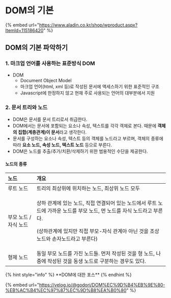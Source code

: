 # DOM의 기본



{% embed url="https://www.aladin.co.kr/shop/wproduct.aspx?ItemId=115186420" %}



## DOM의 기본 파악하기

### 1. 마크업 언어를 사용하는 표준방식 DOM

* DOM
  * Document Object Model
  * 마크업 언어\(html, xml 등\)로 작성된 문서에 액세스하기 위한 표준적인 구조
  * Javascript에 한정하지 않고 현재 주로 사용되는 언어의 대부분에서 지원

### 2. 문서 트리와 노드

* DOM은 문서를 문서 트리로서 취급한다.
* DOM에서는 문서에 포함되는 요소나 속성, 텍스트를 각각 객체로 본다. 때문에 **객체의 집합\(계층관계\)이 문서**라고 생각한다.
* 문서를 구성하는 요소나 속성, 텍스트 등의 객체를 노드라고 부르며, 객체의 종류에 따라 **요소 노드, 속성 노드, 텍스트 노드** 등으로 부른다.
* DOM은 노드를 추출/추가/치환/삭제하기 위한 범용적인 수단을 제공한다.

#### 노드의 종류

<table>
  <thead>
    <tr>
      <th style="text-align:left">&#xB178;&#xB4DC;</th>
      <th style="text-align:left">&#xAC1C;&#xC694;</th>
    </tr>
  </thead>
  <tbody>
    <tr>
      <td style="text-align:left">&#xB8E8;&#xD2B8; &#xB178;&#xB4DC;</td>
      <td style="text-align:left">&#xD2B8;&#xB9AC;&#xC758; &#xCD5C;&#xC0C1;&#xC704;&#xC5D0; &#xC704;&#xCE58;&#xD558;&#xB294;
        &#xB178;&#xB4DC;, &#xCD5C;&#xC0C1;&#xC704; &#xB178;&#xB4DC; &#xBAA8;&#xB450;</td>
    </tr>
    <tr>
      <td style="text-align:left">&#xBD80;&#xBAA8; &#xB178;&#xB4DC; / &#xC790;&#xC2DD; &#xB178;&#xB4DC;</td>
      <td
      style="text-align:left">
        <p>&#xC0C1;&#xD558; &#xAD00;&#xACC4;&#xC5D0; &#xC788;&#xB294; &#xB178;&#xB4DC;,
          &#xC9C1;&#xC811; &#xC5F0;&#xACB0;&#xB418;&#xC5B4; &#xC788;&#xB294; &#xB178;&#xB4DC;&#xC5D0;&#xC11C;
          &#xB8E8;&#xD2B8; &#xB178;&#xB4DC;&#xC5D0; &#xAC00;&#xAE4C;&#xC6B4; &#xB178;&#xB4DC;&#xB97C;
          &#xBD80;&#xBAA8; &#xB178;&#xB4DC;, &#xBA3C; &#xB178;&#xB4DC;&#xB97C; &#xC790;&#xC2DD;
          &#xB178;&#xB4DC;&#xB77C;&#xACE0; &#xBD80;&#xB978;&#xB2E4;.</p>
        <p>(&#xC0C1;&#xD558;&#xAD00;&#xACC4;&#xC5D0; &#xC788;&#xC9C0;&#xB9CC; &#xC9C1;&#xC811;
          &#xBD80;&#xBAA8;-&#xC790;&#xC2DD; &#xAD00;&#xACC4;&#xC544; &#xC544;&#xB2CC;
          &#xAC83;&#xC744; &#xC870;&#xC0C1; &#xB178;&#xB4DC;&#xC640; &#xC190;&#xC790;&#xB178;&#xB4DC;&#xB77C;&#xACE0;
          &#xBD80;&#xB978;&#xB2E4;)</p>
        </td>
    </tr>
    <tr>
      <td style="text-align:left">&#xD615;&#xC81C; &#xB178;&#xB4DC;</td>
      <td style="text-align:left">&#xB3D9;&#xC77C; &#xBD80;&#xBAA8; &#xB178;&#xB4DC;&#xB97C; &#xAC00;&#xC9C4;
        &#xB178;&#xB4DC;&#xB4E4;. &#xBA3C;&#xC800; &#xC791;&#xC131;&#xB41C; &#xAC83;&#xC744;
        &#xD615; &#xB178;&#xB4DC;, &#xB098;&#xC911;&#xC5D0; &#xC791;&#xC131;&#xB41C;
        &#xAC83;&#xC744; &#xB3D9;&#xC0DD; &#xB178;&#xB4DC;&#xB85C; &#xAD6C;&#xBD84;&#xD558;&#xB294;
        &#xACBD;&#xC6B0;&#xB3C4; &#xC788;&#xB2E4;.</td>
    </tr>
  </tbody>
</table>{% hint style="info" %}
**DOM에 대한 포스**
{% endhint %}

{% embed url="https://velog.io/@godori/DOM%EC%9D%B4%EB%9E%80-%EB%AC%B4%EC%97%87%EC%9D%B8%EA%B0%80" %}




